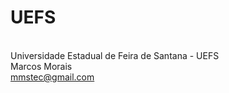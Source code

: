 # UEFS
<br />Universidade Estadual de Feira de Santana - UEFS
<br />Marcos Morais
<br />mmstec@gmail.com
